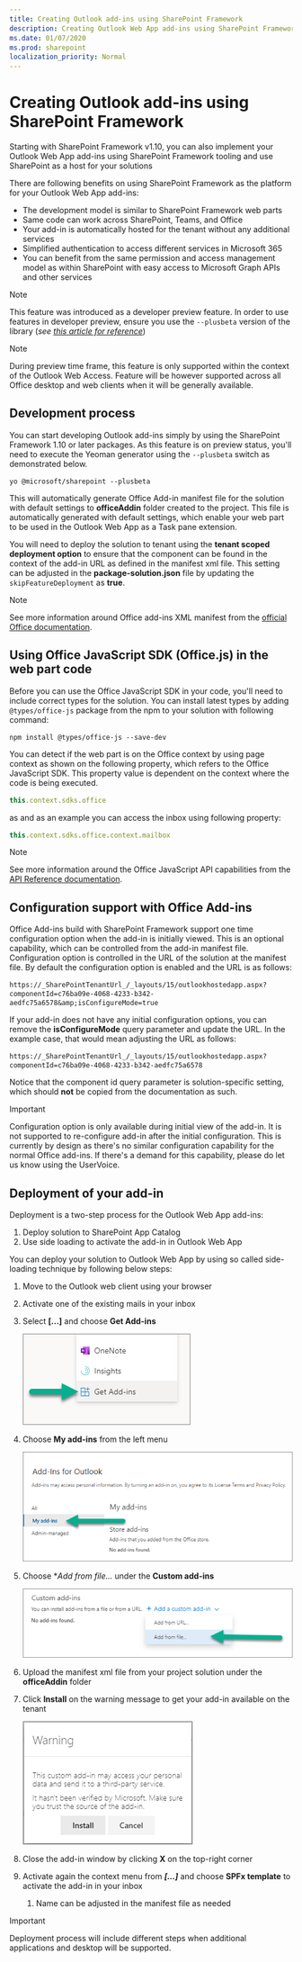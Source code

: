 ```yaml
---
title: Creating Outlook add-ins using SharePoint Framework
description: Creating Outlook Web App add-ins using SharePoint Framework
ms.date: 01/07/2020
ms.prod: sharepoint
localization_priority: Normal
---
```


# Creating Outlook add-ins using SharePoint Framework

Starting with SharePoint Framework v1.10, you can also implement your Outlook Web App add-ins using SharePoint Framework tooling and use SharePoint as a host for your solutions

There are following benefits on using SharePoint Framework as the platform for your Outlook Web App add-ins:

- The development model is similar to SharePoint Framework web parts
- Same code can work across SharePoint, Teams, and Office
- Your add-in is automatically hosted for the tenant without any additional services
- Simplified authentication to access different services in Microsoft 365
- You can benefit from the same permission and access management model as within SharePoint with easy access to Microsoft Graph APIs and other services

> [!NOTE]
> This feature was introduced as a developer preview feature. In order to use features in developer preview, ensure you use the `--plusbeta` version of the library (*see [this article for reference](https://docs.microsoft.com/sharepoint/dev/spfx/try-preview-capabilities)*)

> [!NOTE]
> During preview time frame, this feature is only supported within the context of the Outlook Web Access. Feature will be however supported across all Office desktop and web clients when it will be generally available.

## Development process

You can start developing Outlook add-ins simply by using the SharePoint Framework 1.10 or later packages. As this feature is on preview status, you'll need to execute the Yeoman generator using the `--plusbeta` switch as demonstrated below.

```shell
yo @microsoft/sharepoint --plusbeta
```

This will automatically generate Office Add-in manifest file for the solution with default settings to **officeAddin** folder created to the project. This file is automatically generated with default settings, which enable your web part to be used in the Outlook Web App as a Task pane extension.

You will need to deploy the solution to tenant using the **tenant scoped deployment option** to ensure that the component can be found in the context of the add-in URL as defined in the manifest xml file. This setting can be adjusted in the **package-solution.json** file by updating the `skipFeatureDeployment` as **true**.

> [!NOTE]
> See more information around Office add-ins XML manifest from the [official Office documentation](https://docs.microsoft.com/office/dev/add-ins/develop/add-in-manifests).

## Using Office JavaScript SDK (Office.js) in the web part code

Before you can use the Office JavaScript SDK in your code, you'll need to include correct types for the solution. You can install latest types by adding `@types/office-js` package from the npm to your solution with following command:

```shell
npm install @types/office-js --save-dev
```

You can detect if the web part is on the Office context by using page context as shown on the following property, which refers to the Office JavaScript SDK. This property value is dependent on the context where the code is being executed.

```js
this.context.sdks.office
```

as and as an example you can access the inbox using following property:

```js
this.context.sdks.office.context.mailbox
```

> [!NOTE]
> See more information around the Office JavaScript API capabilities from the [API Reference documentation](https://docs.microsoft.com/office/dev/add-ins/reference/javascript-api-for-office).


## Configuration support with Office Add-ins

Office Add-ins build with SharePoint Framework support one time configuration option when the add-in is initially viewed. This is an optional capability, which can be controlled from the add-in manifest file. Configuration option is controlled in the URL of the solution at the manifest file. By default the configuration option is enabled and the URL is as follows:

```shell
https://_SharePointTenantUrl_/_layouts/15/outlookhostedapp.aspx?componentId=c76ba09e-4068-4233-b342-aedfc75a6578&amp;isConfigureMode=true
```

If your add-in does not have any initial configuration options, you can remove the **isConfigureMode** query parameter and update the URL. In the example case, that would mean adjusting the URL as follows:

```shell
https://_SharePointTenantUrl_/_layouts/15/outlookhostedapp.aspx?componentId=c76ba09e-4068-4233-b342-aedfc75a6578
```

Notice that the component id query parameter is solution-specific setting, which should **not** be copied from the documentation as such.

> [!IMPORTANT]
> Configuration option is only available during initial view of the add-in. It is not supported to re-configure add-in after the initial configuration. This is currently by design as there's no similar configuration capability for the normal Office add-ins. If there's a demand for this capability, please do let us know using the UserVoice.

## Deployment of your add-in

Deployment is a two-step process for the Outlook Web App add-ins:

1. Deploy solution to SharePoint App Catalog
1. Use side loading to activate the add-in in Outlook Web App

You can deploy your solution to Outlook Web App by using so called side-loading technique by following below steps:

1. Move to the Outlook web client using your browser
1. Activate one of the existing mails in your inbox
1. Select **[...]** and choose **Get Add-ins**

   ![Get add-ins context menu](../images/add-in-get-add-ins-context-menu.png)

1. Choose **My add-ins** from the left menu

    ![My add-ins left menu](../images/add-in-my-addins-menu.png)

1. Choose **Add from file...* under the **Custom add-ins**

    ![Add from file](../images/add-in-add-from-file.png)

1. Upload the manifest xml file from your project solution under the **officeAddin** folder
1. Click **Install** on the warning message to get your add-in available on the tenant

    ![Warning - Install](../images/add-in-install-warning.png)

1. Close the add-in window by clicking **X** on the top-right corner
1. Activate again the context menu from ***[...]*** and choose **SPFx template** to activate the add-in in your inbox
   1. Name can be adjusted in the manifest file as needed

> [!IMPORTANT]
> Deployment process will include different steps when additional applications and desktop will be supported.
